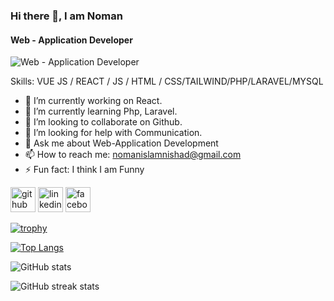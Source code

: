 
### Hi there 👋, I am Noman
#### Web - Application Developer

![Web - Application Developer](https://media.licdn.com/dms/image/v2/D4E16AQFN3HaMiGTwMw/profile-displaybackgroundimage-shrink_350_1400/profile-displaybackgroundimage-shrink_350_1400/0/1729567475148?e=1735171200&v=beta&t=esi5kVVVBHjso-c9Pflg35ancUZnFwdoGVVvnR1fHwA)



Skills: VUE JS / REACT / JS / HTML / CSS/TAILWIND/PHP/LARAVEL/MYSQL



- 🔭 I’m currently working on React. 
- 🌱 I’m currently learning Php, Laravel. 
- 👯 I’m looking to collaborate on Github. 
- 🤔 I’m looking for help with Communication. 
- 💬 Ask me about Web-Application Development 
- 📫 How to reach me: nomanislamnishad@gmail.com 
- ⚡ Fun fact: I think I am Funny 


[<img src='https://cdn.jsdelivr.net/npm/simple-icons@3.0.1/icons/github.svg' alt='github' height='40'>](https://github.com/Noman-Mia)  [<img src='https://cdn.jsdelivr.net/npm/simple-icons@3.0.1/icons/linkedin.svg' alt='linkedin' height='40'>](https://www.linkedin.com/in/https://www.linkedin.com/in/noman-mia-785312322//)  [<img src='https://cdn.jsdelivr.net/npm/simple-icons@3.0.1/icons/facebook.svg' alt='facebook' height='40'>](https://www.facebook.com/https://web.facebook.com/noman.nomanislam.50)  

[![trophy](https://github-profile-trophy.vercel.app/?username=Noman-Mia)](https://github.com/ryo-ma/github-profile-trophy)

[![Top Langs](https://github-readme-stats.vercel.app/api/top-langs/?username=Noman-Mia)](https://github.com/anuraghazra/github-readme-stats)

![GitHub stats](https://github-readme-stats.vercel.app/api?username=Noman-Mia&show_icons=true&count_private=true)  

![GitHub streak stats](https://streak-stats.demolab.com/?user=Noman-Mia)  

